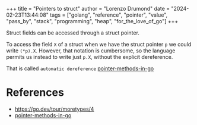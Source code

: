 +++
title = "Pointers to struct"
author = "Lorenzo Drumond"
date = "2024-02-23T13:44:08"
tags = ["golang",  "reference",  "pointer",  "value",  "pass_by",  "stack",  "programming",  "heap",  "for_the_love_of_go"]
+++


Struct fields can be accessed through a struct pointer.

To access the field `X` of a struct when we have the struct pointer `p` we could write `(*p).X`. However, that notation is cumbersome, so the language permits us instead to write just `p.X`, without the explicit dereference.

That is called `automatic dereference` [pointer-methods-in-go](/wiki/pointer-methods-in-go/)

# References
- https://go.dev/tour/moretypes/4
- [pointer-methods-in-go](/wiki/pointer-methods-in-go/)
